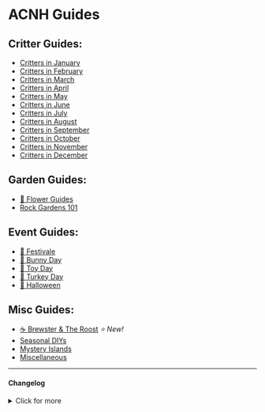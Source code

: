 # ACNH Guides
## Critter Guides:
* [Critters in January](https://cestislife.github.io/critters_january)
* [Critters in February](https://cestislife.github.io/critters_february)
* [Critters in March](https://cestislife.github.io/critters_march)  
* [Critters in April](https://cestislife.github.io/critters_april)     
* [Critters in May](https://cestislife.github.io/critters_may)
* [Critters in June](https://cestislife.github.io/critters_june)
* [Critters in July](https://cestislife.github.io/critters_july)
* [Critters in August](https://cestislife.github.io/critters_august)
* [Critters in September](https://cestislife.github.io/critters_september)
* [Critters in October](https://cestislife.github.io/critters_october)
* [Critters in November](https://cestislife.github.io/critters_november)  
* [Critters in December](https://cestislife.github.io/critters_december)      

## Garden Guides:
* [🌹 Flower Guides](https://cestislife.github.io/flower_guides)
* [Rock Gardens 101](https://cestislife.github.io/rockguide) 

## Event Guides:
* [🦚 Festivale](https://cestislife.github.io/festivale)   
* [🥚 Bunny Day](https://cestislife.github.io/bunnyday)         
* [🎄 Toy Day](https://cestislife.github.io/toyday)   
* [🦃 Turkey Day](https://cestislife.github.io/turkeyday)     
* [🎃 Halloween](https://cestislife.github.io/halloween)  

## Misc Guides:
* [☕ Brewster & The Roost](https://cestislife.github.io/brewster)   *⭐ New!*  
* [Seasonal DIYs](https://cestislife.github.io/seasonaldiy)   
* [Mystery Islands](https://cestislife.github.io/mysteryisland)   
* [Miscellaneous](https://cestislife.github.io/misc)   

* * *
#### Changelog

<details>
    <summary>Click for more</summary>


> **10/11/2021**   
> * Added Brewster guide.

> **03/06/2021**   
> * Added May and June critters.

> **31/03/2021**   
> * Added bunny day guide.

> **22/03/2021**   
> * Added French translation for certain guides

> **06/03/2021**   
> * Added March critters
> * Added April critters

> **06/02/2021**   
> * Added Reactions guide.

> **30/01/2021**   
> * Added February critter guide.
> * Added Festivale guide.

> **29/01/2021**   
> * 1.7.0 Seasonal Nook Shopping

> **01/01/2021**   
> * Added Arriving January guide.

> **17/12/2020**   
> * Updated June/July critter guide.
> * Added leaving December critter guide.

> **15/12/2020**   
> * Added Toy Day guide

> **07/12/2020**   
> * Added 1.6.0 Seasonal Nook Shopping guide

> **30/11/2020**   
> * Added arrving critters - December

> **24/11/2020**   
> * Added Turkey Day Guide
   
> **21/11/2020**   
> * Added Critter Schedule - leaving November
> * Updated balloon guide, seasonal DIYs guide (1.6.0 update)
    
> **31/10/2020**   
> * Added Critter Schedule - arriving November
    
> **13/10/2020**   
> * Added Critter Schedule - leaving October
    
> **01/10/2020**  
> * Added candy mechanics guide

> **30/09/2020**   
> * Added Critter Schedule - arriving October
> * Added Halloween guide
    
> **20/09/2020**   
> * Added Critter Schedule - leaving September
    
> **02/09/2020**   
> * Added seasonal DIY guide    
> * Added mystery island guide   

> **31/08/2020**   
> * Added Critter Schedule - arriving September     

> **30/08/2020**   
> * Added dark mode support   
> * Added in-depth rock guide   

> **20/08/2020**   
> * Added Critter Schedule - leaving August   

> **08/08/2020**   
> * Added Flower Guides - LotV guide.   

> **30/07/2020**   
> * Added miscellaneous - tool durability guide.  

> **28/07/2020**   
> * Added miscellaneous - pocket camp items guide.

> **23/07/2020**   
> * Added miscellaneous - balloon guide.   

> **22/07/2020**  
> * Site rework.
> * Added August critter guide and rock guide.
> * Added phenotype graphic in Flower Guides.

</details>
